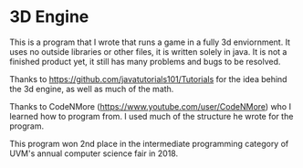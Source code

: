 # 3D Engine
This is a program that I wrote that runs a game in a fully 3d enviornment. 
It uses no outside libraries or other files, it is written solely in java.
It is not a finished product yet, it still has many problems and bugs to be resolved.

Thanks to https://github.com/javatutorials101/Tutorials for the idea behind the 3d engine, as well as much of the math.

Thanks to CodeNMore (https://www.youtube.com/user/CodeNMore) who I learned how to program from. 
I used much of the structure he wrote for the program.


This program won 2nd place in the intermediate programming category of UVM's annual computer science fair in 2018.
